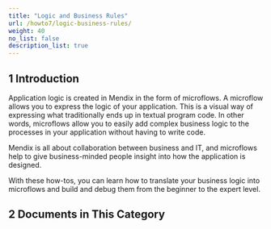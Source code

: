 ```yaml
---
title: "Logic and Business Rules"
url: /howto7/logic-business-rules/
weight: 40
no_list: false
description_list: true 
---
```


## 1 Introduction 

Application logic is created in Mendix in the form of microflows. A microflow allows you to express the logic of your application. This is a visual way of expressing what traditionally ends up in textual program code. In other words, microflows allow you to easily add complex business logic to the processes in your application without having to write code.

Mendix is all about collaboration between business and IT, and microflows help to give business-minded people insight into how the application is designed.

With these how-tos, you can learn how to translate your business logic into microflows and build and debug them from the beginner to the expert level.

## 2 Documents in This Category

